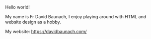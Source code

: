 Hello world!

My name is Fr David Baunach, I enjoy playing around with HTML and website design as a hobby.

My website: https://davidbaunach.com/
